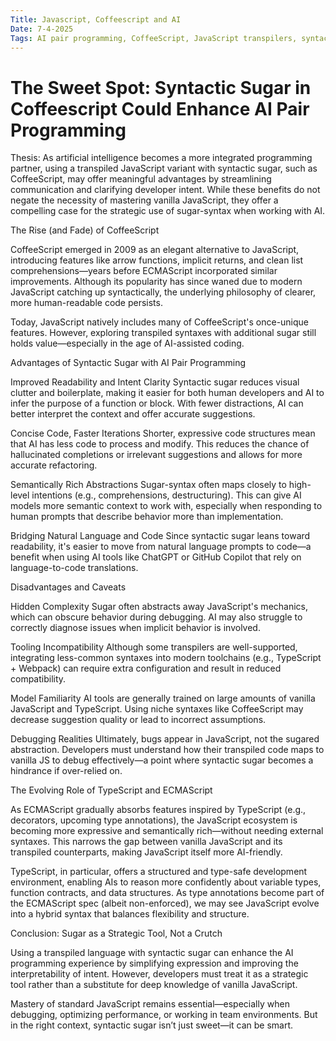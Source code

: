```yaml
---
Title: Javascript, Coffeescript and AI
Date: 7-4-2025
Tags: AI pair programming, CoffeeScript, JavaScript transpilers, syntactic sugar, TypeScript, ECMAScript, code readability, debugging
---
```


# The Sweet Spot: Syntactic Sugar in Coffeescript Could Enhance AI Pair Programming

Thesis:
As artificial intelligence becomes a more integrated programming partner, using a transpiled JavaScript variant with syntactic sugar, such as CoffeeScript, may offer meaningful advantages by streamlining communication and clarifying developer intent. While these benefits do not negate the necessity of mastering vanilla JavaScript, they offer a compelling case for the strategic use of sugar-syntax when working with AI.

The Rise (and Fade) of CoffeeScript

CoffeeScript emerged in 2009 as an elegant alternative to JavaScript, introducing features like arrow functions, implicit returns, and clean list comprehensions—years before ECMAScript incorporated similar improvements. Although its popularity has since waned due to modern JavaScript catching up syntactically, the underlying philosophy of clearer, more human-readable code persists.

Today, JavaScript natively includes many of CoffeeScript's once-unique features. However, exploring transpiled syntaxes with additional sugar still holds value—especially in the age of AI-assisted coding.

Advantages of Syntactic Sugar with AI Pair Programming

Improved Readability and Intent Clarity
Syntactic sugar reduces visual clutter and boilerplate, making it easier for both human developers and AI to infer the purpose of a function or block. With fewer distractions, AI can better interpret the context and offer accurate suggestions.

Concise Code, Faster Iterations
Shorter, expressive code structures mean that AI has less code to process and modify. This reduces the chance of hallucinated completions or irrelevant suggestions and allows for more accurate refactoring.

Semantically Rich Abstractions
Sugar-syntax often maps closely to high-level intentions (e.g., comprehensions, destructuring). This can give AI models more semantic context to work with, especially when responding to human prompts that describe behavior more than implementation.

Bridging Natural Language and Code
Since syntactic sugar leans toward readability, it's easier to move from natural language prompts to code—a benefit when using AI tools like ChatGPT or GitHub Copilot that rely on language-to-code translations.

Disadvantages and Caveats

Hidden Complexity
Sugar often abstracts away JavaScript's mechanics, which can obscure behavior during debugging. AI may also struggle to correctly diagnose issues when implicit behavior is involved.

Tooling Incompatibility
Although some transpilers are well-supported, integrating less-common syntaxes into modern toolchains (e.g., TypeScript + Webpack) can require extra configuration and result in reduced compatibility.

Model Familiarity
AI tools are generally trained on large amounts of vanilla JavaScript and TypeScript. Using niche syntaxes like CoffeeScript may decrease suggestion quality or lead to incorrect assumptions.

Debugging Realities
Ultimately, bugs appear in JavaScript, not the sugared abstraction. Developers must understand how their transpiled code maps to vanilla JS to debug effectively—a point where syntactic sugar becomes a hindrance if over-relied on.

The Evolving Role of TypeScript and ECMAScript

As ECMAScript gradually absorbs features inspired by TypeScript (e.g., decorators, upcoming type annotations), the JavaScript ecosystem is becoming more expressive and semantically rich—without needing external syntaxes. This narrows the gap between vanilla JavaScript and its transpiled counterparts, making JavaScript itself more AI-friendly.

TypeScript, in particular, offers a structured and type-safe development environment, enabling AIs to reason more confidently about variable types, function contracts, and data structures. As type annotations become part of the ECMAScript spec (albeit non-enforced), we may see JavaScript evolve into a hybrid syntax that balances flexibility and structure.

Conclusion: Sugar as a Strategic Tool, Not a Crutch

Using a transpiled language with syntactic sugar can enhance the AI programming experience by simplifying expression and improving the interpretability of intent. However, developers must treat it as a strategic tool rather than a substitute for deep knowledge of vanilla JavaScript.

Mastery of standard JavaScript remains essential—especially when debugging, optimizing performance, or working in team environments. But in the right context, syntactic sugar isn’t just sweet—it can be smart.